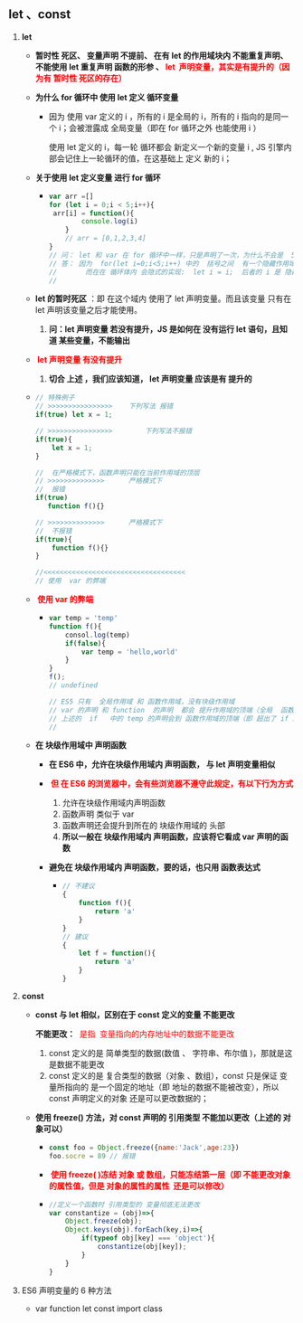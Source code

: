 ## let 、const

1. **let**
   
   - **暂时性 死区、  变量声明 不提前、  在有 let 的作用域块内 不能重复声明、不能使用 let 重复声明  函数的形参  、<font color=red> let  声明变量，其实是有提升的（因为有 暂时性 死区的存在）  </font>**
   
   - **为什么  for 循环中 使用  let 定义 循环变量**
   
      - 因为  使用 var 定义的 i ，所有的 i 是全局的 i，所有的 i 指向的是同一个 i；会被泄露成 全局变量（即在  for 循环之外  也能使用 i ）
   
         使用  let 定义的 i，每一轮 循环都会 新定义一个新的变量 i , JS 引擎内部会记住上一轮循环的值，在这基础上 定义 新的 i；
   
   - **关于使用  let  定义变量  进行 for 循环**
   
     - ```js
       var arr =[]
       for (let i = 0;i < 5;i++){
       	arr[i] = function(){
               console.log(i)
           }
           // arr = [0,1,2,3,4]
       }
       // 问： let 和 var 在 for 循环中一样，只是声明了一次，为什么不会是  5 个 5
       // 答： 因为  for(let i=0;i<5;i++) 中的  括号之间  有一个隐藏作用域
       //		而在在 循环体内 会隐式的实现:  let i = i;  后者的 i 是 隐藏作用域中的 i
       //		
       ```
   
   - **let  的暂时死区** ：即 在这个域内 使用了 let 声明变量。而且该变量 只有在 let 声明该变量之后才能使用。
   
     1. **问：let 声明变量 若没有提升，JS 是如何在 没有运行  let 语句，且知道  某些变量，不能输出**
   
   - **<font color=red> let 声明变量 有没有提升</font>**
   
     1. **切合  上述  ，我们应该知道， let  声明变量  应该是有  提升的**
   
   - ```js
     // 特殊例子
     // >>>>>>>>>>>>>>>>    下列写法 报错
     if(true) let x = 1;
     
     // >>>>>>>>>>>>>>>>		下列写法不报错
     if(true){
         let x = 1;
     }
     
     //  在严格模式下，函数声明只能在当前作用域的顶层
     // >>>>>>>>>>>>>>		严格模式下 
     //  报错
     if(true)
     	function f(){}
     
     // >>>>>>>>>>>>>>		严格模式下
     //  不报错
     if(true){
         function f(){}
     }
     
     //<<<<<<<<<<<<<<<<<<<<<<<<<<<<<<<<<<<
     // 使用  var 的弊端
     
     ```
   
   - **<font color=red> 使用 var 的弊端</font>**
   
     - ```js
       var temp = 'temp'
       function f(){
           consol.log(temp)
           if(false){
               var temp = 'hello,world'
           }
       }
       f(); 
       // undefined 
       
       // ES5 只有  全局作用域 和 函数作用域，没有块级作用域
       // var 的声明 和 function  的声明  都会 提升作用域的顶端（全局  函数）
       // 上述的  if   中的 temp 的声明会到 函数作用域的顶端（即 超出了 if 的块级作用域）
       // 
       ```
   
   - **在 块级作用域中  声明函数**
   
     - **在 ES6 中，允许在块级作用域内 声明函数， 与 let 声明变量相似**
   
     - **<font color=red> 但 在 ES6 的浏览器中，会有些浏览器不遵守此规定，有以下行为方式</font>**
   
       1. 允许在块级作用域内声明函数
       2. 函数声明 类似于 var
       3. 函数声明还会提升到所在的  块级作用域的  头部
       4. **所以一般在  块级作用域内 声明函数，应该将它看成  var 声明的函数**
   
     - **避免在 块级作用域内 声明函数，要的话，也只用 函数表达式**
   
       - ```js
         // 不建议
         {
             function f(){
                 return 'a'
             }
         }
         // 建议
         {
             let f = function(){
                 return 'a'
             }
         }
         ```
   
2. **const**

   - **const 与 let 相似，区别在于  const 定义的变量 不能更改**

     **不能更改：** <font color=red> 是指  变量指向的内存地址中的数据不能更改</font>

     1. const  定义的是 简单类型的数据(数值 、 字符串、布尔值 )，那就是这是数据不能更改
     2. const 定义的是 复合类型的数据（对象 、数组），const 只是保证 变量所指向的 是一个固定的地址（即 地址的数据不能被改变），所以 const  声明定义的对象  还是可以更改数据的；

   - **使用 freeze() 方法，对 const 声明的 引用类型 不能加以更改（上述的 对象可以）**

     - ```js
       const foo = Object.freeze({name:'Jack',age:23})
       foo.socre = 89 // 报错
       ```

       

     - **<font color=red> 使用 freeze( )冻结 对象 或 数组，只能冻结第一层（即 不能更改对象的属性值，但是 对象的属性的属性  还是可以修改） </font>**

     - ```js
       //定义一个函数时 引用类型的 变量彻底无法更改
       var constantize = (obj)=>{
           Object.freeze(obj);
           Object.keys(obj).forEach(key,i)=>{
               if(typeof obj[key] === 'object'){
                   constantize(obj[key]);
               }
           }
       }
       ```

3. ES6 声明变量的  6  种方法

   - var	function 	let	 const	 import	 class